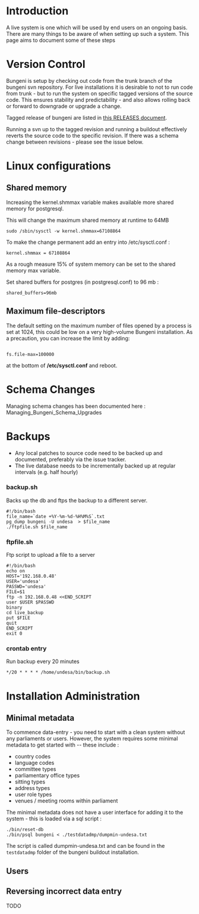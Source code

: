 

# Introduction

A live system is one which will be used by end users on an ongoing basis. There are many things to be aware of when setting up such a system. This page aims to document some of these steps

# Version Control

Bungeni is setup by checking out code from the trunk branch of the bungeni svn repository.
For live installations it is desirable to not to run code from trunk - but to run the system on specific tagged versions of the source code. This ensures stability and predictability - and also allows rolling back or forward to downgrade or upgrade a change.

Tagged release of bungeni are listed in [this RELEASES document](https://spreadsheets.google.com/pub?key=0ApKt_FmivEH8dF9ITXRqMFNKRDNQZlJBbGtZcnVwRUE&hl=en&gid=0).

Running a svn up to the tagged revision and running a buildout effectively reverts the source code to the specific revision. If there was a schema change between revisions - please see the issue below.


# Linux configurations

## Shared memory
Increasing the kernel.shmmax variable makes available more shared memory for postgresql.

This will change the maximum shared memory at runtime to 64MB
```
sudo /sbin/sysctl -w kernel.shmmax=67108864
```

To make the change permanent add an entry into /etc/sysctl.conf :
```
kernel.shmmax = 67108864
```

As a rough measure 15% of system memory can be set to the shared memory max variable.

Set shared buffers for postgres (in postgresql.conf) to 96 mb :
```
shared_buffers=96mb
```

## Maximum file-descriptors

The default setting on the maximum number of files opened by a process is set at 1024, this could be low on a very high-volume Bungeni installation. As a precaution, you can increase the limit by adding:

```

fs.file-max=100000

```

at the bottom of **/etc/sysctl.conf** and reboot.

# Schema Changes

Managing schema changes has been documented here : Managing\_Bungeni\_Schema\_Upgrades

# Backups

  * Any local patches to source code need to be backed up and documented, preferably via the issue tracker.
  * The live database needs to be incrementally backed up at regular intervals (e.g. half hourly)
### backup.sh

Backs up the db and ftps the backup to a different server.
```
#!/bin/bash
file_name=`date +%Y-%m-%d-%H%M%S`.txt
pg_dump bungeni -U undesa  > $file_name
./ftpfile.sh $file_name
```

### ftpfile.sh

Ftp script to upload a file to a server

```
#!/bin/bash
echo on
HOST='192.168.0.48'
USER='undesa'
PASSWD='undesa'
FILE=$1
ftp -n 192.168.0.48 <<END_SCRIPT
user $USER $PASSWD
binary
cd live_backup
put $FILE
quit
END_SCRIPT
exit 0
```

### crontab entry

Run backup every 20 minutes

```
*/20 * * * * /home/undesa/bin/backup.sh
```


# Installation Administration

## Minimal metadata

To commence data-entry - you need to start with a clean system without any parliaments or users. However, the system requires some minimal metadata to get started with -- these include :
  * country codes
  * language codes
  * committee types
  * parliamentary office types
  * sitting types
  * address types
  * user role types
  * venues / meeting rooms within parliament

The minimal metadata does not have a user interface for adding it to the system - this is loaded via a sql script :
```
./bin/reset-db
./bin/psql bungeni < ./testdatadmp/dumpmin-undesa.txt
```
The script is called dumpmin-undesa.txt and can be found in the `testdatadmp` folder of the bungeni buildout installation.


## Users


## Reversing incorrect data entry

TODO